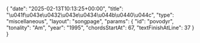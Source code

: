 {
    "date": "2025-02-13T10:13:25+00:00",
    "title": "\u041f\u043e\u0432\u043e\u0434\u044b\u0440\u044c",
    "type": "miscellaneous",
    "layout": "songpage",
    "params": {
        "id": "povodyr",
        "tonality": "Am",
        "year": "1995",
        "chordsStartAt": 67,
        "textFinishAtLine": 37
    }
}